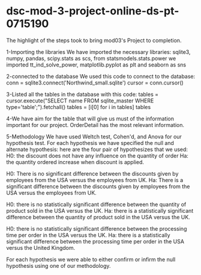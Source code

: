 # dsc-mod-3-project-online-ds-pt-0715190

The highlight of the steps took to bring mod03's Project to completion.

1-Importing the libraries
We have imported the necessary libraries: sqlite3, numpy, pandas, scipy.stats as scs, from statsmodels.stats.power  we imported tt_ind_solve_power, matplotlib.pyplot as plt and seaborn as sns

2-connected to the database
We used this code to connect to the database:
conn = sqlite3.connect('Northwind_small.sqlite')
cursor = conn.cursor()

3-Listed all the tables in the database with this code:
tables = cursor.execute("SELECT name FROM sqlite_master WHERE type='table';").fetchall()
tables = [i[0] for i in tables]
tables 

4-We have aim for the table that will give us must of the information important for our project.
OrderDetail has the most relevant information. 

5-Methodology
We have used Weltch test, Cohen'd, and Anova for our hypothesis test.
For each hypothesis we have specified the null and alternate hypothesis: here are the four pair of hypothesizes that we used:
H0: the discount does not have any influence on the quantity of order 
Ha: the quantity ordered increase when discount is applied.

H0: There is no significant difference between the discounts given by employees from the USA versus the employees from UK. 
Ha: There is a significant difference between the discounts given by employees from the USA versus the employees from UK.

H0: there is no statistically significant difference between the quantity of product sold in the USA versus the UK.
Ha: there is a statistically significant difference between the quantity of product sold in the USA versus the UK.

H0: there is no statistically significant difference between the processing time per order in the USA versus the UK.
Ha: there is a statistically significant difference between the processing time per order in the USA versus the United Kingdom.

For each hypothesis we were able to either confirm or infirm the null hypothesis using one of our methodology.
